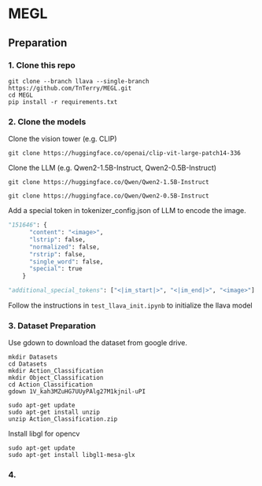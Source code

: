 # MEGL

## Preparation

### 1. Clone this repo
```
git clone --branch llava --single-branch https://github.com/TnTerry/MEGL.git
cd MEGL
pip install -r requirements.txt
```

### 2. Clone the models
Clone the vision tower (e.g. CLIP)
```
git clone https://huggingface.co/openai/clip-vit-large-patch14-336
```

Clone the LLM (e.g. Qwen2-1.5B-Instruct, Qwen2-0.5B-Instruct)
```
git clone https://huggingface.co/Qwen/Qwen2-1.5B-Instruct
```
```
git clone https://huggingface.co/Qwen/Qwen2-0.5B-Instruct
```

Add a special token in tokenizer_config.json of LLM to encode the image.
```python
"151646": {
      "content": "<image>",
      "lstrip": false,
      "normalized": false,
      "rstrip": false,
      "single_word": false,
      "special": true
    }
```
```python
"additional_special_tokens": ["<|im_start|>", "<|im_end|>", "<image>"]
```
Follow the instructions in `test_llava_init.ipynb` to initialize the llava model


### 3. Dataset Preparation
Use gdown to download the dataset from google drive.
```Shell
mkdir Datasets
cd Datasets
mkdir Action_Classification
mkdir Object_Classification
cd Action_Classification
gdown 1V_kah3MZuHG7UUyPAlg27M1kjnil-uPI
```

```Shell
sudo apt-get update
sudo apt-get install unzip
unzip Action_Classification.zip
```
Install libgl for opencv
```Shell
sudo apt-get update
sudo apt-get install libgl1-mesa-glx
```

### 4. 
